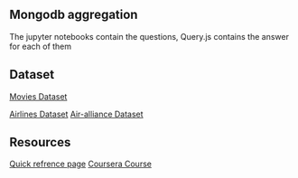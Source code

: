 ## Mongodb aggregation

The jupyter notebooks contain the questions,
Query.js contains the answer for each of them

## Dataset 

[Movies Dataset](https://s3.amazonaws.com/edu-static.mongodb.com/lessons/coursera/aggregation/movies.json)


[Airlines Dataset](https://s3.amazonaws.com/edu-static.mongodb.com/lessons/coursera/aggregation/air_routes.json)
[Air-alliance Dataset](https://s3.amazonaws.com/edu-static.mongodb.com/lessons/coursera/aggregation/air_alliances.json)

## Resources
[Quick refrence page](https://info-mongodb-com.s3.amazonaws.com/ReferenceCards15-PDF.pdf)
[Coursera Course](https://www.coursera.org/learn/mongodb-aggregation-framework/)
